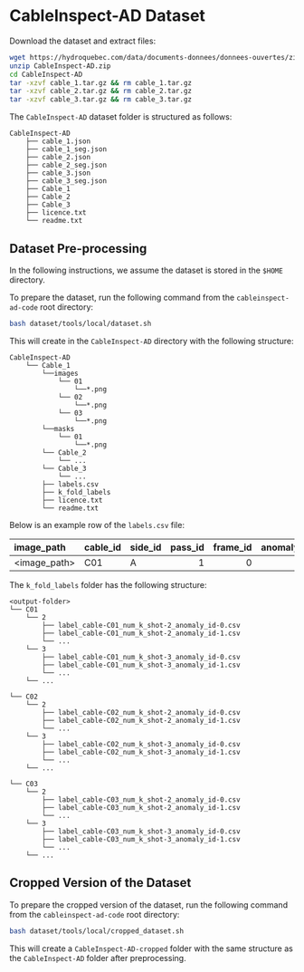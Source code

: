 <!---
Copyright (C) 2024 Mila - Institut québécois d'intelligence artificielle
SPDX-License-Identifier: Apache-2.0
-->

# CableInspect-AD Dataset

Download the dataset and extract files:

```bash
wget https://hydroquebec.com/data/documents-donnees/donnees-ouvertes/zip/CableInspect-AD.zip
unzip CableInspect-AD.zip
cd CableInspect-AD
tar -xzvf cable_1.tar.gz && rm cable_1.tar.gz
tar -xzvf cable_2.tar.gz && rm cable_2.tar.gz
tar -xzvf cable_3.tar.gz && rm cable_3.tar.gz
```

The `CableInspect-AD` dataset folder is structured as follows:

```text
CableInspect-AD
    ├── cable_1.json
    ├── cable_1_seg.json
    ├── cable_2.json
    ├── cable_2_seg.json
    ├── cable_3.json
    ├── cable_3_seg.json
    ├── Cable_1
    ├── Cable_2
    ├── Cable_3
    ├── licence.txt
    └── readme.txt
```

## Dataset Pre-processing

In the following instructions, we assume the dataset is stored in the `$HOME` directory.

To prepare the dataset, run the following command from the `cableinspect-ad-code` root directory:

```bash
bash dataset/tools/local/dataset.sh
```

This will create in the `CableInspect-AD` directory with the following structure:

```text
CableInspect-AD
    └── Cable_1
        └──images
            └── 01
                └──*.png
            └── 02
                └──*.png
            └── 03
                └──*.png
        └──masks
            └── 01
                └──*.png
        └── Cable_2
            └── ...
        └── Cable_3
            └── ...
        ├── labels.csv
        ├── k_fold_labels
        ├── licence.txt
        └── readme.txt
```

Below is an example row of the `labels.csv` file:

| image_path   | cable_id | side_id | pass_id | frame_id | anomaly_type_id | anomaly_type |  anomaly_grade | anomaly_id | label_index | mask_path   |
| :----------- | :------- | :------ | ------: | -------: | --------------: | :----------- | -------------: | ---------: | :---------- |:----------- | 
| <image_path> | C01      | A       |       1 |        0 |               7 | Deposit      | light          | 003_01     |           1 | <mask_path> |


The `k_fold_labels` folder has the following structure:

```text
<output-folder>
└── C01
    └── 2
        ├── label_cable-C01_num_k_shot-2_anomaly_id-0.csv
        ├── label_cable-C01_num_k_shot-2_anomaly_id-1.csv
        └── ...
    └── 3
        ├── label_cable-C01_num_k_shot-3_anomaly_id-0.csv
        ├── label_cable-C01_num_k_shot-3_anomaly_id-1.csv
        └── ...
    └── ...

└── C02
    └── 2
        ├── label_cable-C02_num_k_shot-2_anomaly_id-0.csv
        ├── label_cable-C02_num_k_shot-2_anomaly_id-1.csv
        └── ...
    └── 3
        ├── label_cable-C02_num_k_shot-3_anomaly_id-0.csv
        ├── label_cable-C02_num_k_shot-3_anomaly_id-1.csv
        └── ...
    └── ...

└── C03
    └── 2
        ├── label_cable-C03_num_k_shot-2_anomaly_id-0.csv
        ├── label_cable-C03_num_k_shot-2_anomaly_id-1.csv
        └── ...
    └── 3
        ├── label_cable-C03_num_k_shot-3_anomaly_id-0.csv
        ├── label_cable-C03_num_k_shot-3_anomaly_id-1.csv
        └── ...
    └── ...
```

## Cropped Version of the Dataset

To prepare the cropped version of the dataset, run the following command from the `cableinspect-ad-code` root directory:

```bash
bash dataset/tools/local/cropped_dataset.sh
```

This will create a `CableInspect-AD-cropped` folder with the same structure as the `CableInspect-AD` folder after preprocessing.
